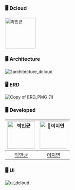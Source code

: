 
### 🖥️ Dcloud
<img src="https://avatars.githubusercontent.com/DGU-Dcloud" width=100px alt="박민균"/>

### 🖥️ Architecture
![2architecture_dcloud](https://github.com/user-attachments/assets/fec016f2-0da3-461d-8727-a82b8ef2617f)


### 🖥️ ERD
![Copy of ERD_PMG (1)](https://github.com/DGU-Dcloud/Dcloud/assets/86116666/0698a627-36cb-4983-b702-104ff08ed3ad)

### 🖥️ Developed
| <img src="https://avatars.githubusercontent.com/u/86116666?v=4" width=90px alt="박민균"/>  |  <img src="https://avatars.githubusercontent.com/JiiiYeonn" width=90px alt="이지연"/> |  
| :-----: | :-----: |
| [박민균](https://github.com/parkmingyun99) |  [이지연](https://github.com/JiiiYeonn) |


### 🖥️ UI
![ui_dcloud](https://github.com/user-attachments/assets/01e630d5-bb66-43d6-9139-4643633d145d)
